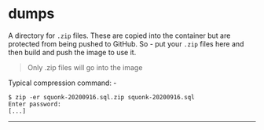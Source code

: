 # dumps
A directory for `.zip` files. These are copied into the container
but are protected from being pushed to GitHub. So - put your
`.zip` files here and then build and push the image to use it.

>   Only .zip files will go into the image

Typical compression command: -

    $ zip -er squonk-20200916.sql.zip squonk-20200916.sql
    Enter password:
    [...]
    
---
